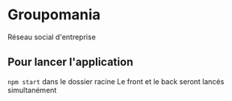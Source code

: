 # Groupomania

Réseau social d'entreprise

## Pour lancer l'application

`npm start` dans le dossier racine
Le front et le back seront lancés simultanément

